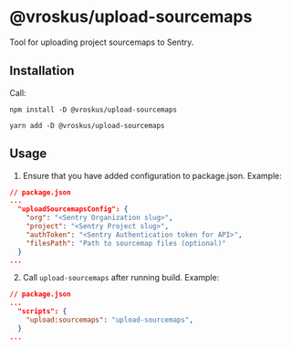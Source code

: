 # @vroskus/upload-sourcemaps

Tool for uploading project sourcemaps to Sentry.

## Installation

Call:

`npm install -D @vroskus/upload-sourcemaps`

`yarn add -D @vroskus/upload-sourcemaps`

## Usage

1. Ensure that you have added configuration to package.json. Example:

```json
// package.json
...
  "uploadSourcemapsConfig": {
    "org": "<Sentry Organization slug>",
    "project": "<Sentry Project slug>",
    "authToken": "<Sentry Authentication token for API>",
    "filesPath": "Path to sourcemap files (optional)"
  }
...
```

2. Call `upload-sourcemaps` after running build. Example:

```json
// package.json
...
  "scripts": {
    "upload:sourcemaps": "upload-sourcemaps",
  }
...
```
